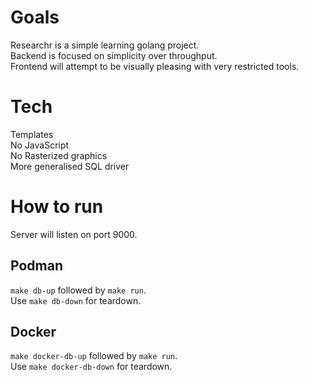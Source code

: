 # Goals
Researchr is a simple learning golang project.\
Backend is focused on simplicity over throughput.\
Frontend will attempt to be visually pleasing with very restricted tools.

# Tech
Templates\
No JavaScript\
No Rasterized graphics\
More generalised SQL driver

# How to run
Server will listen on port 9000.
## Podman
`make db-up` followed by `make run`.\
Use `make db-down` for teardown.

## Docker
`make docker-db-up` followed by `make run`.\
Use `make docker-db-down` for teardown.
